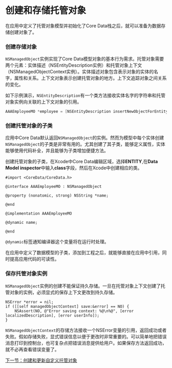 # 创建和存储托管对象
在应用中定义了托管对象模型并初始化了Core Data栈之后，就可以准备为数据存储创建对象了。

### 创建存储对象
`NSManagedObject`实例实现了Core Data模型对象的基本行为需求。托管对象需要两个元素：实体描述（NSEntityDescription实例）和托管对象上下文（NSManagedObjectContext实例）。实体描述对象包含表示对象的实体的名字，属性和关系。上下文对象表示创建托管对象的地方。上下文追踪对象之间关系的变化。

如下示例演示，`NSEntityDescription`有一个类方法接收实体名字的字符串和托管对象实例向关联的上下文对象的引用。
``` objective-c
AAAEmployeeMO *employee = [NSEntityDescription insertNewObjectForEntityForName:@"Employee" inManagedObjectContext:[self managedObjectContext];
```

### 创建托管对象的子类
应用中Core Data默认返回`NSManagedObject`的实例。然而为模型中每个实体创建`NSManagedObject`的子类是非常有用的。尤其创建了其子类，能够定义属性，实体能够使用代码补全，并且能够为子类增加便捷方法。

创建托管对象的子类，在Xcode中Core Data编辑区域，选择**ENTITY**,在**Data Model inspector**中输入**class**字段，然后在Xcode中创建相应的类。
```
#import <CoreData/CoreData.h>
 
@interface AAAEmployeeMO : NSManagedObject
 
@property (nonatomic, strong) NSString *name;
 
@end
 
@implementation AAAEmployeeMO
 
@dynamic name;
 
@end
```

`@dynamic`标签通知编译器这个变量将在运行时处理。

在应用中定义了数据模型的子类，添加到工程之后，就能够直接在应用中引用，同时提高应用代码的可读性。

### 保存托管对象实例
`NSManagedObject`实例的创建不能保证持久存储。一旦在托管对象上下文创建了托管对象的实例，必须显式的保存上下文更改到持久存储。
```
NSError *error = nil;
if ([[self managedObjectContext] save:&error] == NO) {
    NSAssert(NO, @"Error saving context: %@\n%@", [error localizedDescription], [error userInfo]);
}
```
`NSManagedObjectContext`的存储方法接收一个NSError变量的引用，返回成功或者失败。假如存储失败，显式错误信息以便于更改时非常重要的。可以简单地把错误消息打印到控制台，也可复杂点把错误消息提供给用户。如果保存方法返回成功，就不必再查看错误变量了。

[下一节：创建和更新自定义托管对象](/Storage/CoreData/官方文档翻译/创建和更新自定义的托管对象.md)


